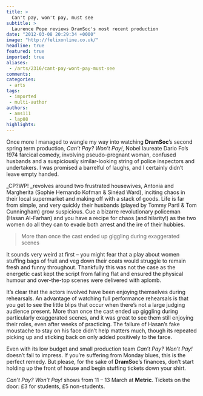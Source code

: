 ```yaml
---
title: >
  Can't pay, won't pay, must see
subtitle: >
  Laurence Pope reviews DramSoc's most recent production
date: "2012-03-08 20:29:34 +0000"
image: "http://felixonline.co.uk/"
headline: true
featured: true
imported: true
aliases:
 - /arts/2316/cant-pay-wont-pay-must-see
comments:
categories:
 - arts
tags:
 - imported
 - multi-author
authors:
 - ams111
 - lap08
highlights:
---
```


Once more I managed to wangle my way into watching __DramSoc__’s second spring term production, _Can’t Pay? Won’t Pay!_, Nobel laureate Dario Fo’s 1974 farcical comedy, involving pseudo-pregnant woman, confused husbands and a suspiciously similar-looking string of police inspectors and undertakers. I was promised a barrelful of laughs, and I certainly didn’t leave empty handed.

_CP?WP! _revolves around two frustrated housewives, Antonia and Margherita (Sophie Hernando Kofman & Sinéad Ward), inciting chaos in their local supermarket and making off with a stack of goods. Life is far from simple, and very quickly their husbands (played by Tommy Partl & Tom Cunningham) grow suspicious. Cue a bizarre revolutionary policeman (Hasan Al-Farhan) and you have a recipe for chaos (and hilarity!) as the two women do all they can to evade both arrest and the ire of their hubbies.

> More than once the cast ended up giggling during exaggerated scenes

It sounds very weird at first – you might fear that a play about women stuffing bags of fruit and veg down their coats would struggle to remain fresh and funny throughout. Thankfully this was not the case as the energetic cast kept the script from falling flat and ensured the physical humour and over-the-top scenes were delivered with aplomb.

It’s clear that the actors involved have been enjoying themselves during rehearsals. An advantage of watching full performance rehearsals is that you get to see the little blips that occur when there’s not a large judging audience present. More than once the cast ended up giggling during particularly exaggerated scenes, and it was great to see them still enjoying their roles, even after weeks of practicing. The failure of Hasan’s fake moustache to stay on his face didn’t help matters much, though its repeated picking up and sticking back on only added positively to the farce.

Even with its low budget and small production team _Can’t Pay? Won’t Pay!_ doesn’t fail to impress. If you’re suffering from Monday blues, this is the perfect remedy. But please, for the sake of __DramSoc__’s finances, don’t start holding up the front of house and begin stuffing tickets down your shirt.

_Can’t Pay? Won’t Pay!_ shows from 11 – 13 March at __Metric__.
 Tickets on the door: £3 for students, £5 non-students.
